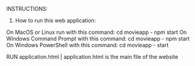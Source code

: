 









INSTRUCTIONS:


1. How to run this web application:

On MacOS or Linux run with this command: cd movieapp - npm start
On Windows Command Prompt with this command: cd movieapp - npm start
On Windows PowerShell with this command: cd movieapp -  start

RUN application.html  | application.html is the main file of the website



